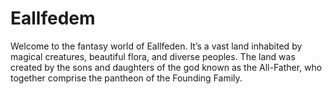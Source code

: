 # Eallfedem

Welcome to the fantasy world of Eallfeden.
It’s a vast land inhabited by magical creatures, beautiful flora, and diverse peoples.
The land was created by the sons and daughters of the god known as the All-Father, who together comprise the pantheon of the Founding Family.
